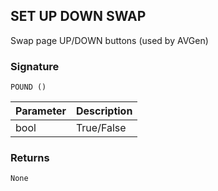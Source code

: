 ## SET UP DOWN SWAP

Swap page UP/DOWN buttons (used by AVGen)


### Signature

`POUND ()`


| Parameter | Description |
| --- | --- |
| bool | True/False |


### Returns

`None`